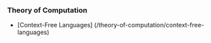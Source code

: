 ### Theory of Computation

- [Context-Free Languages] (/theory-of-computation/context-free-languages)

